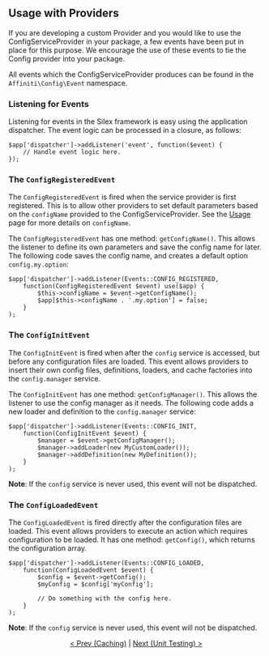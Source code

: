 ## Usage with Providers

If you are developing a custom Provider and you would like to use the ConfigServiceProvider in your package, a few events have been put in place for this purpose.  We encourage the use of these events to tie the Config provider into your package.

All events which the ConfigServiceProvider produces can be found in the `Affiniti\Config\Event` namespace.

### Listening for Events

Listening for events in the Silex framework is easy using the application dispatcher.  The event logic can be processed in a closure, as follows:

    $app['dispatcher']->addListener('event', function($event) {
        // Handle event logic here. 
    });

### The `ConfigRegisteredEvent`

The `ConfigRegisteredEvent` is fired when the service provider is first registered.  This is to allow other providers to set default parameters based on the `configName` provided to the ConfigServiceProvider.  See the [Usage](usage.md) page for more details on `configName`.

The `ConfigRegisteredEvent` has one method: `getConfigName()`.  This allows the listener to define its own parameters and save the config name for later.  The following code saves the config name, and creates a default option `config.my.option`:

    $app['dispatcher']->addListener(Events::CONFIG_REGISTERED, 
        function(ConfigRegisteredEvent $event) use($app) {
            $this->configName = $event->getConfigName();
            $app[$this->configName . '.my.option'] = false;
        }
    );

### The `ConfigInitEvent`

The `ConfigInitEvent` is fired when after the `config` service is accessed, but before any configuration files are loaded.  This event allows providers to insert their own config files, definitions, loaders, and cache factories into the `config.manager` service.

The `ConfigInitEvent` has one method: `getConfigManager()`.  This allows the listener to use the config manager as it needs.  The following code adds a new loader and definition to the `config.manager` service:

    $app['dispatcher']->addListener(Events::CONFIG_INIT, 
        function(ConfigInitEvent $event) {
            $manager = $event->getConfigManager();
            $manager->addLoader(new MyCustomLoader());
            $manager->addDefinition(new MyDefinition());
        }
    );

**Note**: If the `config` service is never used, this event will not be dispatched. 

### The `ConfigLoadedEvent`

The `ConfigLoadedEvent` is fired directly after the configuration files are loaded.  This event allows providers to execute an action which requires configuration to be loaded.  It has one method: `getConfig()`, which returns the configuration array.

    $app['dispatcher']->addListener(Events::CONFIG_LOADED, 
        function(ConfigLoadedEvent $event) {
            $config = $event->getConfig();
            $myConfig = $config['myConfig'];
    
            // Do something with the config here.
        }
    );

**Note**: If the `config` service is never used, this event will not be dispatched.

<p />

<div style="text-align:center">
  <a href="caching.md">&lt; Prev (Caching)</a> | <a href="testing.md">Next (Unit Testing) &gt;</a>
</div> 